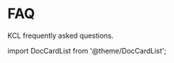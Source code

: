 # FAQ

KCL frequently asked questions.

import DocCardList from '@theme/DocCardList';

<DocCardList />
